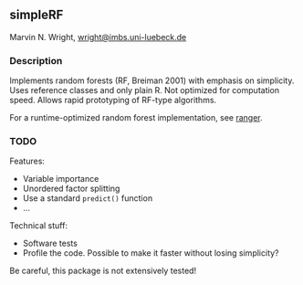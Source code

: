 ## simpleRF
Marvin N. Wright, wright@imbs.uni-luebeck.de

### Description
Implements random forests (RF, Breiman 2001) with emphasis on simplicity. Uses reference classes and only plain R. Not optimized for computation speed. Allows rapid prototyping of RF-type algorithms.

For a runtime-optimized random forest implementation, see [ranger](https://github.com/imbs-hl/ranger).

### TODO
Features: 
* Variable importance
* Unordered factor splitting
* Use a standard `predict()` function
* ...

Technical stuff:
* Software tests
* Profile the code. Possible to make it faster without losing simplicity?

Be careful, this package is not extensively tested!
